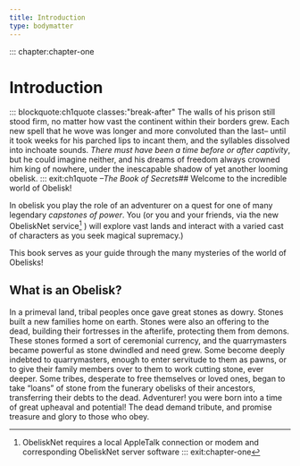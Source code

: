 ```yaml
---
title: Introduction
type: bodymatter
---
```


::: chapter:chapter-one
# Introduction


::: blockquote:ch1quote classes:"break-after"
The walls of his prison still stood firm, no matter how vast the continent within their borders grew. Each new spell that he wove was longer and more convoluted than the last– until it took weeks for his parched lips to incant them, and the syllables dissolved into inchoate sounds. *There must have been a time before or after captivity*, but he could imagine neither, and his dreams of freedom always crowned him king of nowhere, under the inescapable shadow of yet another looming obelisk.
::: exit:ch1quote
*–The Book of Secrets*## Welcome to the incredible world of Obelisk!

In obelisk you play the role of an adventurer on a quest for one of many legendary *capstones of power*. You (or you and your friends, via the new ObeliskNet service[^1] ) will explore vast lands and interact with a varied cast of characters as you seek magical supremacy.)

This book serves as your guide through the many mysteries of the world of Obelisks!



## What is an Obelisk? ##

In a primeval land, tribal peoples once gave great stones as dowry. Stones built a new families home on earth. Stones were also an offering to the dead, building their fortresses in the afterlife, protecting them from demons. These stones formed a sort of ceremonial currency, and the quarrymasters became powerful as stone dwindled and need grew.  Some become deeply indebted to quarrymasters, enough to enter servitude to them as pawns, or to give their family members over to them to work cutting stone, ever deeper. Some tribes, desperate to free themselves or loved ones, began to take “loans” of stone from the funerary obelisks of their ancestors, transferring their debts to the dead.  Adventurer! you were born into a time of great upheaval and potential! The dead demand tribute, and promise treasure and glory to those who obey.

[^1]: ObeliskNet requires a local AppleTalk connection or modem and corresponding ObeliskNet server software
::: exit:chapter-one
